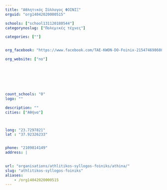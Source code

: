 ```yaml
---
title: "Αθλητικός Σύλλογος ΦΟΙΝΙΞ"
orguid: "org14042020000515"

schools: ["school131120180544"]
categorynoslug: ["Πολεμικές τέχνες"]

categories: [""]


org_facebook: "https://www.facebook.com/TAE-KWON-DO-Foinix-215474698608355/"

org_website: ["no"]







count_schools: "0"
logo: ""

description: ""
cities: ["Αθήνα"]



long: "23.7297821"
lat : "37.92326233"


phone: "2109814149"
address: |
    

url: "organisations/athlitikos-syllogos-foiniks/athina/"
slug: "athlitikos-syllogos-foiniks"
aliases:
    - /org14042020000515
---
```



